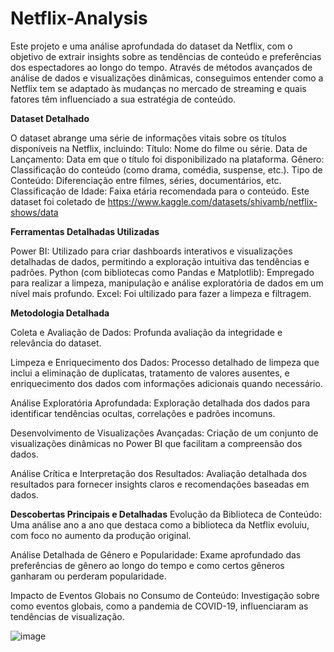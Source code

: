 # Netflix-Analysis
Este projeto e uma análise aprofundada do dataset da Netflix, com o objetivo de extrair insights sobre as tendências de conteúdo e preferências dos espectadores ao longo do tempo. Através de métodos avançados de análise de dados e visualizações dinâmicas, conseguimos entender como a Netflix tem se adaptado às mudanças no mercado de streaming e quais fatores têm influenciado a sua estratégia de conteúdo.

**Dataset Detalhado**

O dataset abrange uma série de informações vitais sobre os títulos disponíveis na Netflix, incluindo:
Título: Nome do filme ou série.
Data de Lançamento: Data em que o título foi disponibilizado na plataforma.
Gênero: Classificação do conteúdo (como drama, comédia, suspense, etc.).
Tipo de Conteúdo: Diferenciação entre filmes, séries, documentários, etc.
Classificação de Idade: Faixa etária recomendada para o conteúdo.
Este dataset foi coletado de https://www.kaggle.com/datasets/shivamb/netflix-shows/data

**Ferramentas Detalhadas Utilizadas**

Power BI: Utilizado para criar dashboards interativos e visualizações detalhadas de dados, permitindo a exploração intuitiva das tendências e padrões.
Python (com bibliotecas como Pandas e Matplotlib): Empregado para realizar a limpeza, manipulação e análise exploratória de dados em um nível mais profundo.
Excel: Foi ultilizado para fazer a limpeza e filtragem.

**Metodologia Detalhada**

Coleta e Avaliação de Dados: Profunda avaliação da integridade e relevância do dataset.

Limpeza e Enriquecimento dos Dados: Processo detalhado de limpeza que inclui a eliminação de duplicatas, tratamento de valores ausentes, e enriquecimento dos dados com informações adicionais quando necessário.

Análise Exploratória Aprofundada: Exploração detalhada dos dados para identificar tendências ocultas, correlações e padrões incomuns.

Desenvolvimento de Visualizações Avançadas: Criação de um conjunto de visualizações dinâmicas no Power BI que facilitam a compreensão dos dados.

Análise Crítica e Interpretação dos Resultados: Avaliação detalhada dos resultados para fornecer insights claros e recomendações baseadas em dados.

**Descobertas Principais e Detalhadas**
Evolução da Biblioteca de Conteúdo: Uma análise ano a ano que destaca como a biblioteca da Netflix evoluiu, com foco no aumento da produção original.

Análise Detalhada de Gênero e Popularidade: Exame aprofundado das preferências de gênero ao longo do tempo e como certos gêneros ganharam ou perderam popularidade.

Impacto de Eventos Globais no Consumo de Conteúdo: Investigação sobre como eventos globais, como a pandemia de COVID-19, influenciaram as tendências de visualização.

![image](https://github.com/mariainmoro/Netflix-Analysis/assets/110839108/9207fc4d-217e-471c-a58f-579377e93281)





